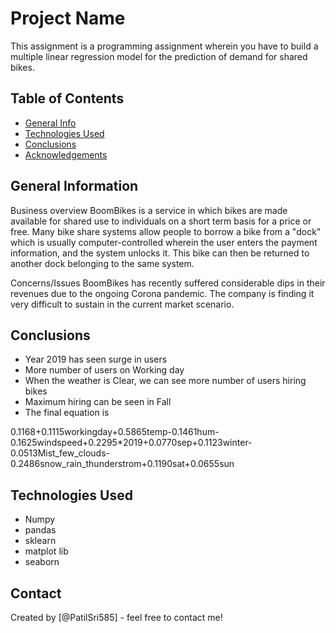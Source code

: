 # Project Name
This assignment is a programming assignment wherein you have to build a multiple linear regression model for the prediction of demand for shared bikes.


## Table of Contents
* [General Info](#general-information)
* [Technologies Used](#technologies-used)
* [Conclusions](#conclusions)
* [Acknowledgements](#acknowledgements)

<!-- You can include any other section that is pertinent to your problem -->

## General Information
Business overview
BoomBikes is a service in which bikes are made available for shared use to individuals on a short term basis for a price or free. Many bike share systems allow people to borrow a bike from a "dock" which is usually computer-controlled wherein the user enters the payment information, and the system unlocks it. This bike can then be returned to another dock belonging to the same system.

Concerns/Issues
BoomBikes has recently suffered considerable dips in their revenues due to the ongoing Corona pandemic. The company is finding it very difficult to sustain in the current market scenario.

<!-- You don't have to answer all the questions - just the ones relevant to your project. -->

## Conclusions
- Year 2019 has seen surge in users
- More number of users on Working day
- When the weather is Clear, we can see more number of users hiring bikes
- Maximum hiring can be seen in Fall
- The final equation is

0.1168+0.1115workingday+0.5865temp-0.1461hum-0.1625windspeed+0.2295*2019+0.0770sep+0.1123winter-0.0513Mist_few_clouds-0.2486snow_rain_thunderstrom+0.1190sat+0.0655sun




## Technologies Used
- Numpy
- pandas
- sklearn
- matplot lib
- seaborn





## Contact
Created by [@PatilSri585] - feel free to contact me!


<!-- Optional -->
<!-- ## License -->
<!-- This project is open source and available under the [... License](). -->

<!-- You don't have to include all sections - just the one's relevant to your project -->
